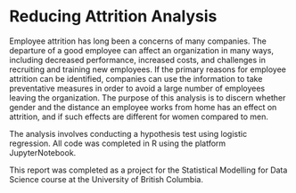 # Reducing Attrition Analysis

Employee attrition has long been a concerns of many companies. The departure of a good employee can affect an organization in many ways, including decreased performance, increased costs, and challenges in recruiting and training new employees. If the primary reasons for employee attrition can be identified, companies can use the information to take preventative measures in order to avoid a large number of employees leaving the organization. The purpose of this analysis is to discern whether gender and the distance an employee works from home has an effect on attrition, and if such effects are different for women compared to men.

The analysis involves conducting a hypothesis test using logistic regression. All code was completed in R using the platform JupyterNotebook.

This report was completed as a project for the Statistical Modelling for Data Science course at the University of British Columbia.

